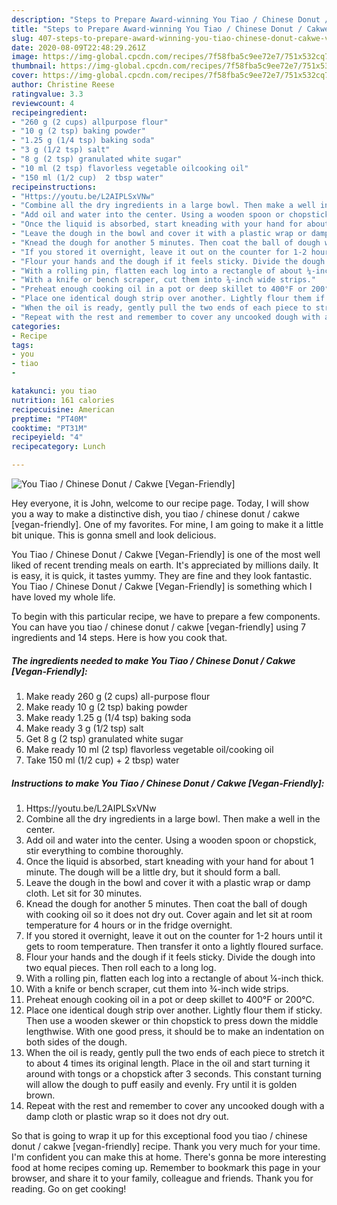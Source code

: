 ```yaml
---
description: "Steps to Prepare Award-winning You Tiao / Chinese Donut / Cakwe [Vegan-Friendly]"
title: "Steps to Prepare Award-winning You Tiao / Chinese Donut / Cakwe [Vegan-Friendly]"
slug: 407-steps-to-prepare-award-winning-you-tiao-chinese-donut-cakwe-vegan-friendly
date: 2020-08-09T22:48:29.261Z
image: https://img-global.cpcdn.com/recipes/7f58fba5c9ee72e7/751x532cq70/you-tiao-chinese-donut-cakwe-vegan-friendly-recipe-main-photo.jpg
thumbnail: https://img-global.cpcdn.com/recipes/7f58fba5c9ee72e7/751x532cq70/you-tiao-chinese-donut-cakwe-vegan-friendly-recipe-main-photo.jpg
cover: https://img-global.cpcdn.com/recipes/7f58fba5c9ee72e7/751x532cq70/you-tiao-chinese-donut-cakwe-vegan-friendly-recipe-main-photo.jpg
author: Christine Reese
ratingvalue: 3.3
reviewcount: 4
recipeingredient:
- "260 g (2 cups) allpurpose flour"
- "10 g (2 tsp) baking powder"
- "1.25 g (1/4 tsp) baking soda"
- "3 g (1/2 tsp) salt"
- "8 g (2 tsp) granulated white sugar"
- "10 ml (2 tsp) flavorless vegetable oilcooking oil"
- "150 ml (1/2 cup)  2 tbsp water"
recipeinstructions:
- "Https://youtu.be/L2AIPLSxVNw"
- "Combine all the dry ingredients in a large bowl. Then make a well in the center."
- "Add oil and water into the center. Using a wooden spoon or chopstick, stir everything to combine thoroughly."
- "Once the liquid is absorbed, start kneading with your hand for about 1 minute. The dough will be a little dry, but it should form a ball."
- "Leave the dough in the bowl and cover it with a plastic wrap or damp cloth. Let sit for 30 minutes."
- "Knead the dough for another 5 minutes. Then coat the ball of dough with cooking oil so it does not dry out. Cover again and let sit at room temperature for 4 hours or in the fridge overnight."
- "If you stored it overnight, leave it out on the counter for 1-2 hours until it gets to room temperature. Then transfer it onto a lightly floured surface."
- "Flour your hands and the dough if it feels sticky. Divide the dough into two equal pieces. Then roll each to a long log."
- "With a rolling pin, flatten each log into a rectangle of about ¼-inch thick."
- "With a knife or bench scraper, cut them into ¾-inch wide strips."
- "Preheat enough cooking oil in a pot or deep skillet to 400°F or 200°C."
- "Place one identical dough strip over another. Lightly flour them if sticky. Then use a wooden skewer or thin chopstick to press down the middle lengthwise. With one good press, it should be to make an indentation on both sides of the dough."
- "When the oil is ready, gently pull the two ends of each piece to stretch it to about 4 times its original length. Place in the oil and start turning it around with tongs or a chopstick after 3 seconds. This constant turning will allow the dough to puff easily and evenly. Fry until it is golden brown."
- "Repeat with the rest and remember to cover any uncooked dough with a damp cloth or plastic wrap so it does not dry out."
categories:
- Recipe
tags:
- you
- tiao
- 

katakunci: you tiao  
nutrition: 161 calories
recipecuisine: American
preptime: "PT40M"
cooktime: "PT31M"
recipeyield: "4"
recipecategory: Lunch

---
```



![You Tiao / Chinese Donut / Cakwe [Vegan-Friendly]](https://img-global.cpcdn.com/recipes/7f58fba5c9ee72e7/751x532cq70/you-tiao-chinese-donut-cakwe-vegan-friendly-recipe-main-photo.jpg)

Hey everyone, it is John, welcome to our recipe page. Today, I will show you a way to make a distinctive dish, you tiao / chinese donut / cakwe [vegan-friendly]. One of my favorites. For mine, I am going to make it a little bit unique. This is gonna smell and look delicious.

You Tiao / Chinese Donut / Cakwe [Vegan-Friendly] is one of the most well liked of recent trending meals on earth. It's appreciated by millions daily. It is easy, it is quick, it tastes yummy. They are fine and they look fantastic. You Tiao / Chinese Donut / Cakwe [Vegan-Friendly] is something which I have loved my whole life.




To begin with this particular recipe, we have to prepare a few components. You can have you tiao / chinese donut / cakwe [vegan-friendly] using 7 ingredients and 14 steps. Here is how you cook that.

<!--inarticleads1-->

##### The ingredients needed to make You Tiao / Chinese Donut / Cakwe [Vegan-Friendly]:

1. Make ready 260 g (2 cups) all-purpose flour
1. Make ready 10 g (2 tsp) baking powder
1. Make ready 1.25 g (1/4 tsp) baking soda
1. Make ready 3 g (1/2 tsp) salt
1. Get 8 g (2 tsp) granulated white sugar
1. Make ready 10 ml (2 tsp) flavorless vegetable oil/cooking oil
1. Take 150 ml (1/2 cup) + 2 tbsp) water




<!--inarticleads2-->

##### Instructions to make You Tiao / Chinese Donut / Cakwe [Vegan-Friendly]:

1. Https://youtu.be/L2AIPLSxVNw
1. Combine all the dry ingredients in a large bowl. Then make a well in the center.
1. Add oil and water into the center. Using a wooden spoon or chopstick, stir everything to combine thoroughly.
1. Once the liquid is absorbed, start kneading with your hand for about 1 minute. The dough will be a little dry, but it should form a ball.
1. Leave the dough in the bowl and cover it with a plastic wrap or damp cloth. Let sit for 30 minutes.
1. Knead the dough for another 5 minutes. Then coat the ball of dough with cooking oil so it does not dry out. Cover again and let sit at room temperature for 4 hours or in the fridge overnight.
1. If you stored it overnight, leave it out on the counter for 1-2 hours until it gets to room temperature. Then transfer it onto a lightly floured surface.
1. Flour your hands and the dough if it feels sticky. Divide the dough into two equal pieces. Then roll each to a long log.
1. With a rolling pin, flatten each log into a rectangle of about ¼-inch thick.
1. With a knife or bench scraper, cut them into ¾-inch wide strips.
1. Preheat enough cooking oil in a pot or deep skillet to 400°F or 200°C.
1. Place one identical dough strip over another. Lightly flour them if sticky. Then use a wooden skewer or thin chopstick to press down the middle lengthwise. With one good press, it should be to make an indentation on both sides of the dough.
1. When the oil is ready, gently pull the two ends of each piece to stretch it to about 4 times its original length. Place in the oil and start turning it around with tongs or a chopstick after 3 seconds. This constant turning will allow the dough to puff easily and evenly. Fry until it is golden brown.
1. Repeat with the rest and remember to cover any uncooked dough with a damp cloth or plastic wrap so it does not dry out.




So that is going to wrap it up for this exceptional food you tiao / chinese donut / cakwe [vegan-friendly] recipe. Thank you very much for your time. I'm confident you can make this at home. There's gonna be more interesting food at home recipes coming up. Remember to bookmark this page in your browser, and share it to your family, colleague and friends. Thank you for reading. Go on get cooking!
